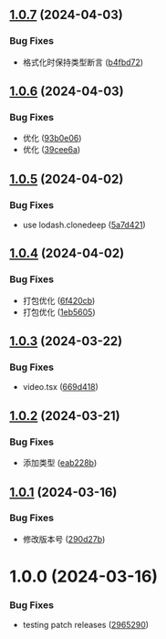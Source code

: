 ## [1.0.7](https://github.com/kakuilan/video-react/compare/v1.0.6...v1.0.7) (2024-04-03)

### Bug Fixes

- 格式化时保持类型断言 ([b4fbd72](https://github.com/kakuilan/video-react/commit/b4fbd72337414cebc7b64ea35444f085aebbbf5e))

## [1.0.6](https://github.com/kakuilan/video-react/compare/v1.0.5...v1.0.6) (2024-04-03)

### Bug Fixes

- 优化 ([93b0e06](https://github.com/kakuilan/video-react/commit/93b0e062277852b0cf4216c85a110cbf82218705))
- 优化 ([39cee6a](https://github.com/kakuilan/video-react/commit/39cee6a86a43499c527889c90aed30d620fbf2c5))

## [1.0.5](https://github.com/kakuilan/video-react/compare/v1.0.4...v1.0.5) (2024-04-02)

### Bug Fixes

- use lodash.clonedeep ([5a7d421](https://github.com/kakuilan/video-react/commit/5a7d42172442fd31347dc2d896b105a109a48893))

## [1.0.4](https://github.com/kakuilan/video-react/compare/v1.0.3...v1.0.4) (2024-04-02)

### Bug Fixes

- 打包优化 ([6f420cb](https://github.com/kakuilan/video-react/commit/6f420cb4416ab8d47ce286e887ce1518359a578b))
- 打包优化 ([1eb5605](https://github.com/kakuilan/video-react/commit/1eb560574d9b5d8cdf4c66076b705487024d0488))

## [1.0.3](https://github.com/kakuilan/video-react/compare/v1.0.2...v1.0.3) (2024-03-22)

### Bug Fixes

- video.tsx ([669d418](https://github.com/kakuilan/video-react/commit/669d41898b1c8442fc6a9058b2dee30934494410))

## [1.0.2](https://github.com/kakuilan/video-react/compare/v1.0.1...v1.0.2) (2024-03-21)

### Bug Fixes

- 添加类型 ([eab228b](https://github.com/kakuilan/video-react/commit/eab228b3ec70292091bf4474c7616e2e689deb5f))

## [1.0.1](https://github.com/kakuilan/video-react/compare/v1.0.0...v1.0.1) (2024-03-16)

### Bug Fixes

- 修改版本号 ([290d27b](https://github.com/kakuilan/video-react/commit/290d27bcaac22459dcec37f6a9dc50e3c89ffa2c))

# 1.0.0 (2024-03-16)

### Bug Fixes

- testing patch releases ([2965290](https://github.com/kakuilan/video-react/commit/296529035154e1825427a3be5008582dd67f32c2))

